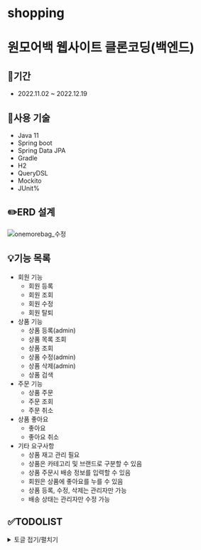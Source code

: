 # shopping
# 원모어백 웹사이트 클론코딩(백엔드)

## :calendar:기간
+ 2022.11.02 ~ 2022.12.19

## :seedling:사용 기술
+ Java 11
+ Spring boot
+ Spring Data JPA
+ Gradle
+ H2
+ QueryDSL
+ Mockito
+ JUnit%

## :pencil2:ERD 설계
![onemorebag_수정](https://user-images.githubusercontent.com/70851874/210693956-8b497cbd-96a9-4eb0-99da-bf28e16a877f.png)

## :bulb:기능 목록
+ 회원 기능
  + 회원 등록
  + 회원 조회
  + 회원 수정
  + 회원 탈퇴
+ 상품 기능
  + 상품 등록(admin)
  + 상품 목록 조회
  + 상품 조회
  + 상품 수정(admin)
  + 상품 삭제(admin)
  + 상품 검색
+ 주문 기능
  + 상품 주문
  + 주문 조회
  + 주문 취소
+ 상품 좋아요
  + 좋아요
  + 좋아요 취소
+ 기타 요구사항
  + 상품 재고 관리 필요
  + 상품은 카테고리 및 브랜드로 구분할 수 있음
  + 상품 주문시 배송 정보를 입력할 수 있음
  + 회원은 상품에 좋아요를 누를 수 있음
  + 상품 등록, 수정, 삭제는 관리자만 가능
  + 배송 상태는 관리자만 수정 가능

## :white_check_mark:TODOLIST
<details>
<summary>토글 접기/펼치기</summary>
<div markdown="1">

22.11.02
프로젝트 생성
BaseEntity

22.11.07
Member, Delivery, itemLike, Order

22.11.09
Order_Item, Item, Item_File
*category, brand -> item 안에 구현하는 걸로 수정

22.11.11
- category(enum class)
- brand는 enum -> String 으로 변경
- 양방향, 단방향, 연관관계 메서드 최종수정
- MemberRepository, ItemRepository, OrderRepository

22.11.13
- MemberService
- FileStore, FileDto, FileApiController
- item = orderItem erd 일대다(0~∞ -> 1~∞) 수정

22.11.14-19: likelion hackathon

22.11.22
- ItemService, OrderService
- ItemLikeRepository, ItemLikeService

22.11.25
- @Login, LoginMember, LoginArgumentResolver, LoginIntercpetor, SessionConst, WebConfig
- MemberController, MemberApiController, MemberSaveForm, LoginForm

22.11.27
- MyPageApiController(마이페이지조회)
- OrderSaveForm, OrderController
*비고: OrderController에 hasErrors() model 추가

22.11.29
- ItemResponse, ItemApiController(상품목록조회, 상품상세조회, 상품검색)
- ItemCustomRepository, ItemCustomRepositoryImpl, ItemSearchDto, ItemSearchResponse

22.12.01
- ItemSaveForm, ItemUpdateForm
- ItemController, ItemApiController(상품등록, 상품수정, 상품삭제)
- MemberController(회원목록조회)
- MyPageApiController(주문 내역 조회)

22.12.02
- ItemApiController에 좋아요 넘겨주기(상품목록조회, 상품상세조회,상품검색)
- 상품목록조회 MainController로 옮기기("/")
- ItemApiController(상품 좋아요)
- MyPageApiController(좋아요 목록 조회, 회원정보수정 조회)
- MyPageController(회원정보수정)

22.12.05
- MemberTest

22.12.06
- MemberServiceTest

22.12.08
- ItemTest, ItemFileTest, FileStoreTest

22.12.11
- OrderTest, OrderServiceTest

22.12.12
- OrderFindServiceTest(특정회원 주문목록 조회되는지 확인)

22.12.13
- ItemRepositoryTest, ItemLikeRepositoryTest

22.12.15
- ItemSeviceTest, ItemLikeServiceTest

22.12.18
(상품검색 기능수정)
- ItemRepositoryTest
- ItemService
*item에 itemfile이 1:N인데 페이징과 컬렉션 최적화를 위해 item과 itemfile을 따로 조회함

22.12.19
- ItemSeviceTest (상품검색테스트구현)

</div>
</details>
